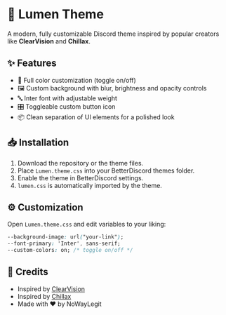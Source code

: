 # 🌙 Lumen Theme

A modern, fully customizable Discord theme inspired by popular creators like **ClearVision** and **Chillax**.

## ✨ Features
- 🎨 Full color customization (toggle on/off)
- 🖼️ Custom background with blur, brightness and opacity controls
- 🔤 Inter font with adjustable weight
- 🎛️ Toggleable custom button icon
- 📦 Clean separation of UI elements for a polished look

## 📥 Installation
1. Download the repository or the theme files.
2. Place `Lumen.theme.css` into your BetterDiscord themes folder.
3. Enable the theme in BetterDiscord settings.
4. `lumen.css` is automatically imported by the theme.

## ⚙️ Customization
Open `Lumen.theme.css` and edit variables to your liking:

```css
--background-image: url("your-link");
--font-primary: 'Inter', sans-serif;
--custom-colors: on; /* toggle on/off */
```

## 📌 Credits
- Inspired by [ClearVision](https://github.com/ClearVision/ClearVision-v6)
- Inspired by [Chillax](https://github.com/chillax-theme/chillax)
- Made with ❤️ by NoWayLegit
